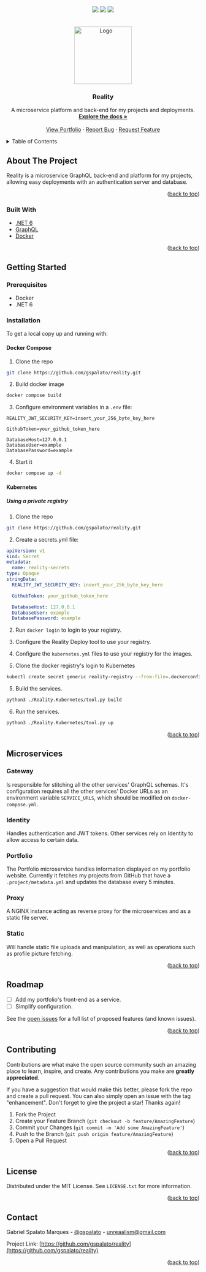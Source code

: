 <div id="top"></div>

<div align="center">
  <img src="https://img.shields.io/github/languages/top/gspalato/reality?style=for-the-badge"/>
  <img src="https://img.shields.io/github/issues-raw/gspalato/reality?style=for-the-badge"/>
  <img src="https://img.shields.io/github/contributors/gspalato/reality?style=for-the-badge">
</div>

<!-- PROJECT LOGO -->
<br />
<div align="center">
  <br />

  <a href="https://github.com/gspalato/reality">
    <img src="https://raw.githubusercontent.com/gspalato/reality/master/.project/icon_circle.png" alt="Logo" width="150" height="150">
  </a>

<h3 align="center"><b>Reality</b></h3>

  <p align="center">
    A microservice platform and back-end for my projects and deployments.
    <br />
    <a href="https://github.com/gspalato/reality"><strong>Explore the docs »</strong></a>
    <br />
    <br />
    <a href="https://portfolio-gspalato.vercel.app">View Portfolio</a>
    ·
    <a href="https://github.com/gspalato/reality/issues">Report Bug</a>
    ·
    <a href="https://github.com/gspalato/reality/issues">Request Feature</a>
  </p>
</div>

<!-- TABLE OF CONTENTS -->
<details>
  <summary>Table of Contents</summary>
  <ol>
    <li>
      <a href="#about-the-project">About The Project</a>
      <ul>
        <li><a href="#built-with">Built With</a></li>
      </ul>
    </li>
    <li>
      <a href="#getting-started">Getting Started</a>
      <ul>
        <li><a href="#prerequisites">Prerequisites</a></li>
        <li>
          <a href="#installation">Installation</a>
          <ul>
            <li><a href="#docker-compose">Docker Compose</a></li>
            <li><a href="#kuberneter">Kubernetes</a></li>
          </ul>
        </li>
      </ul>
    </li>
    <li>
      <a href="#microservices">Microservices</a>
      <ul>
        <li><a href="#gateway">Gateway</a></li>
        <li><a href="#identity">Identity</a></li>
        <li><a href="#portfolio">Portfolio</a></li>
        <li><a href="#proxy">Proxy</a></li>
        <li><a href="#static">Static</a></li>
      </ul>
    </li>
    <li><a href="#roadmap">Roadmap</a></li>
    <li><a href="#contributing">Contributing</a></li>
    <li><a href="#license">License</a></li>
    <li><a href="#contact">Contact</a></li>
  </ol>
</details>

<!-- ABOUT THE PROJECT -->

## About The Project

Reality is a microservice GraphQL back-end and platform for my projects, allowing easy deployments with an authentication server and database.

<p align="right">(<a href="#top">back to top</a>)</p>

### Built With

- [.NET 6](https://dotnet.microsoft.com/)
- [GraphQL](https://graphql.org)
- [Docker](https://www.docker.com)

<p align="right">(<a href="#top">back to top</a>)</p>

<!-- GETTING STARTED -->

## Getting Started

### Prerequisites

- Docker
- .NET 6

### Installation

To get a local copy up and running with:

#### Docker Compose

1. Clone the repo

```sh
git clone https://github.com/gspalato/reality.git
```

2. Build docker image

```sh
docker compose build
```

3. Configure environment variables in a `.env` file:

```env
REALITY_JWT_SECURITY_KEY=insert_your_256_byte_key_here

GithubToken=your_github_token_here

DatabaseHost=127.0.0.1
DatabaseUser=example
DatabasePassword=example
```

4. Start it

```sh
docker compose up -d
```

#### Kubernetes

##### Using a private registry

1. Clone the repo

```sh
git clone https://github.com/gspalato/reality.git
```

2. Create a secrets.yml file:

```yml
apiVersion: v1
kind: Secret
metadata:
  name: reality-secrets
type: Opaque
stringData:
  REALITY_JWT_SECURITY_KEY: insert_your_256_byte_key_here

  GithubToken: your_github_token_here

  DatabaseHost: 127.0.0.1
  DatabaseUser: example
  DatabasePassword: example
```

2. Run `docker login` to login to your registry.

3. Configure the Reality Deploy tool to use your registry.

4. Configure the `kubernetes.yml` files to use your registry for the images.

5. Clone the docker registry's login to Kubernetes

```sh
kubectl create secret generic reality-registry --from-file=.dockerconfigjson=/path/to/.docker/config.json --type=kubernetes.io/dockerconfigjson
```

5. Build the services.

```sh
python3 ./Reality.Kubernetes/tool.py build
```

6. Run the services.

```sh
python3 ./Reality.Kubernetes/tool.py up
```

<p align="right">(<a href="#top">back to top</a>)</p>

## Microservices

### Gateway

Is responsible for stitching all the other services' GraphQL schemas.
It's configuration requires all the other services' Docker URLs as an environment variable `SERVICE_URLS`, which should be modified on `docker-compose.yml`.

### Identity

Handles authentication and JWT tokens. Other services rely on Identity to allow access to certain data.

### Portfolio

The Portfolio microservice handles information displayed on my portfolio website.
Currently it fetches my projects from GitHub that have a `.project/metadata.yml` and updates the database every 5 minutes.

### Proxy

A NGINX instance acting as reverse proxy for the microservices and as a static file server.

### Static

Will handle static file uploads and manipulation, as well as operations such as profile picture fetching.

<p align="right">(<a href="#top">back to top</a>)</p>

<!-- ROADMAP -->

## Roadmap

- [ ] Add my portfolio's front-end as a service.
- [ ] Simplify configuration.

See the [open issues](https://github.com/gspalato/reality/issues) for a full list of proposed features (and known issues).

<p align="right">(<a href="#top">back to top</a>)</p>

<!-- CONTRIBUTING -->

## Contributing

Contributions are what make the open source community such an amazing place to learn, inspire, and create. Any contributions you make are **greatly appreciated**.

If you have a suggestion that would make this better, please fork the repo and create a pull request. You can also simply open an issue with the tag "enhancement".
Don't forget to give the project a star! Thanks again!

1. Fork the Project
2. Create your Feature Branch (`git checkout -b feature/AmazingFeature`)
3. Commit your Changes (`git commit -m 'Add some AmazingFeature'`)
4. Push to the Branch (`git push origin feature/AmazingFeature`)
5. Open a Pull Request

<p align="right">(<a href="#top">back to top</a>)</p>

<!-- LICENSE -->

## License

Distributed under the MIT License. See `LICENSE.txt` for more information.

<p align="right">(<a href="#top">back to top</a>)</p>

<!-- CONTACT -->

## Contact

Gabriel Spalato Marques - [@gspalato](https://twitter.com/gspalato) - unreaalism@gmail.com

Project Link: [https://github.com/gspalato/reality](https://github.com/gspalato/reality)

<p align="right">(<a href="#top">back to top</a>)</p>

<!-- MARKDOWN LINKS & IMAGES -->
<!-- https://www.markdownguide.org/basic-syntax/#reference-style-links -->

[contributors-shield]: https://img.shields.io/github/contributors/gspalato/reality.svg?style=for-the-badge
[contributors-url]: https://github.com/gspalato/reality/graphs/contributors
[forks-shield]: https://img.shields.io/github/forks/gspalato/reality.svg?style=for-the-badge
[forks-url]: https://github.com/gspalato/reality/network/members
[stars-shield]: https://img.shields.io/github/stars/gspalato/reality.svg?style=for-the-badge
[stars-url]: https://github.com/gspalato/reality/stargazers
[issues-shield]: https://img.shields.io/github/issues/gspalato/reality.svg?style=for-the-badge
[issues-url]: https://github.com/gspalato/reality/issues
[license-shield]: https://img.shields.io/github/license/gspalato/reality.svg?style=for-the-badge
[license-url]: https://github.com/gspalato/reality/blob/master/LICENSE.txt
[linkedin-shield]: https://img.shields.io/badge/-LinkedIn-black.svg?style=for-the-badge&logo=linkedin&colorB=555
[linkedin-url]: https://linkedin.com/in/gspalato
[product-screenshot]: images/screenshot.png
